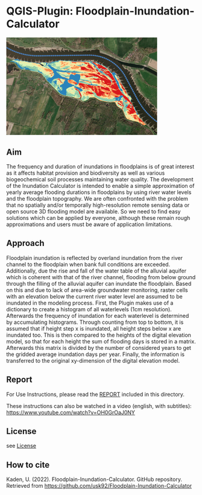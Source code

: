 # QGIS-Plugin: Floodplain-Inundation-Calculator

<img src = "FICpics/thumbnail.PNG" width = 400>

## Aim
The frequency and duration of inundations in floodplains is of great interest as it affects habitat provision and biodiversity as well as various biogeochemical soil processes maintaining water quality. The development of the Inundation Calculator is intended to enable a simple approximation of yearly average flooding durations in floodplains by using river water levels and the floodplain topography. We are often confronted with the problem that no spatially and/or temporally high-resolution remote sensing data or open source 3D flooding model are available. So we need to find easy solutions which can be applied by everyone, although these remain rough approximations and users must be aware of application limitations.

## Approach
Floodplain inundation is reflected by overland inundation from the river channel to the floodplain when bank full conditions are exceeded. Additionally, due the rise and fall of the water table of the alluvial aquifer which is coherent with that of the river channel, flooding from below ground through the filling of the alluvial aquifer can inundate the floodplain. Based on this and due to lack of area-wide groundwater monitoring, raster cells with an elevation below the current river water level are assumed to be inundated in the modeling process. 
First, the Plugin makes use of a dictionary to create a histogram of all waterlevels (1cm resolution). Afterwards the frequency of inundation for each waterlevel is determined by accumulating histograms. Through counting from top to bottom, it is assumed that if height step x is inundated, all height steps below x are inundated too. This is then compared to the heights of the digital elevation model, so that for each height the sum of flooding days is stored in a matrix. Afterwards this matrix is divided by the number of considered years to get the gridded average inundation days per year. Finally, the information is transferred to the original xy-dimension of the digital elevation model.

## Report
For Use Instructions, please read the [REPORT](Report.pdf) included in this directory.

These instructions can also be watched in a video (english, with subtitles):
https://www.youtube.com/watch?v=OH0GrOaJ0NY

## License
see [License](LICENSE) 

## How to cite
Kaden, U. (2022). Floodplain-Inundation-Calculator. GitHub repository. Retrieved from https://github.com/usk92/Floodplain-Inundation-Calculator
